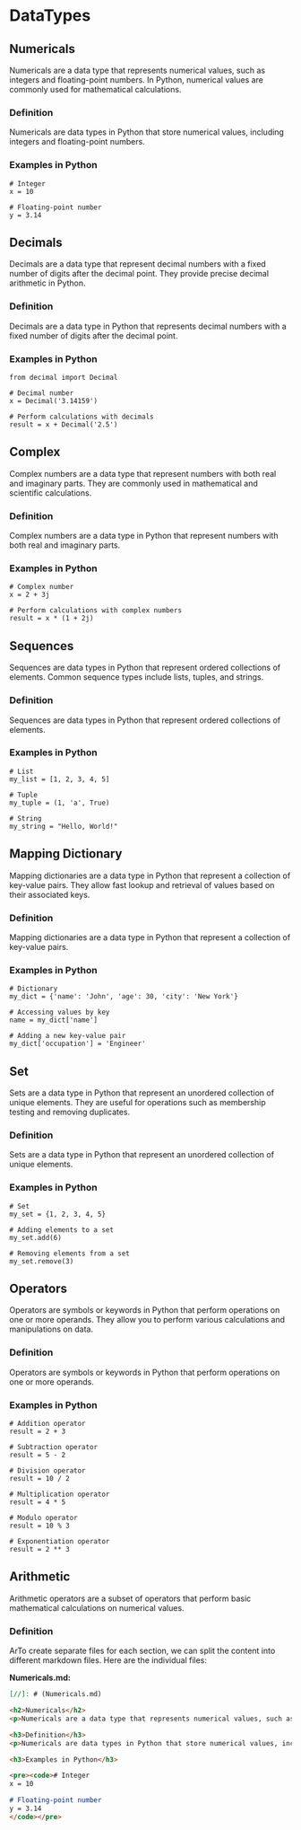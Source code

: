 [//]: # (DataTypes.md)

<h1>DataTypes</h1>

<h2>Numericals</h2>
<p>Numericals are a data type that represents numerical values, such as integers and floating-point numbers. In Python, numerical values are commonly used for mathematical calculations.</p>

<h3>Definition</h3>
<p>Numericals are data types in Python that store numerical values, including integers and floating-point numbers.</p>

<h3>Examples in Python</h3>

<pre><code># Integer
x = 10

# Floating-point number
y = 3.14
</code></pre>

<h2>Decimals</h2>
<p>Decimals are a data type that represent decimal numbers with a fixed number of digits after the decimal point. They provide precise decimal arithmetic in Python.</p>

<h3>Definition</h3>
<p>Decimals are a data type in Python that represents decimal numbers with a fixed number of digits after the decimal point.</p>

<h3>Examples in Python</h3>

<pre><code>from decimal import Decimal

# Decimal number
x = Decimal('3.14159')

# Perform calculations with decimals
result = x + Decimal('2.5')
</code></pre>

<h2>Complex</h2>
<p>Complex numbers are a data type that represent numbers with both real and imaginary parts. They are commonly used in mathematical and scientific calculations.</p>

<h3>Definition</h3>
<p>Complex numbers are a data type in Python that represent numbers with both real and imaginary parts.</p>

<h3>Examples in Python</h3>

<pre><code># Complex number
x = 2 + 3j

# Perform calculations with complex numbers
result = x * (1 + 2j)
</code></pre>

<h2>Sequences</h2>
<p>Sequences are data types in Python that represent ordered collections of elements. Common sequence types include lists, tuples, and strings.</p>

<h3>Definition</h3>
<p>Sequences are data types in Python that represent ordered collections of elements.</p>

<h3>Examples in Python</h3>

<pre><code># List
my_list = [1, 2, 3, 4, 5]

# Tuple
my_tuple = (1, 'a', True)

# String
my_string = "Hello, World!"
</code></pre>

<h2>Mapping Dictionary</h2>
<p>Mapping dictionaries are a data type in Python that represent a collection of key-value pairs. They allow fast lookup and retrieval of values based on their associated keys.</p>

<h3>Definition</h3>
<p>Mapping dictionaries are a data type in Python that represent a collection of key-value pairs.</p>

<h3>Examples in Python</h3>

<pre><code># Dictionary
my_dict = {'name': 'John', 'age': 30, 'city': 'New York'}

# Accessing values by key
name = my_dict['name']

# Adding a new key-value pair
my_dict['occupation'] = 'Engineer'
</code></pre>

<h2>Set</h2>
<p>Sets are a data type in Python that represent an unordered collection of unique elements. They are useful for operations such as membership testing and removing duplicates.</p>

<h3>Definition</h3>
<p>Sets are a data type in Python that represent an unordered collection of unique elements.</p>

<h3>Examples in Python</h3>

<pre><code># Set
my_set = {1, 2, 3, 4, 5}

# Adding elements to a set
my_set.add(6)

# Removing elements from a set
my_set.remove(3)
</code></pre>

<h2>Operators</h2>
<p>Operators are symbols or keywords in Python that perform operations on one or more operands. They allow you to perform various calculations and manipulations on data.</p>

<h3>Definition</h3>
<p>Operators are symbols or keywords in Python that perform operations on one or more operands.</p>

<h3>Examples in Python</h3>

<pre><code># Addition operator
result = 2 + 3

# Subtraction operator
result = 5 - 2

# Division operator
result = 10 / 2

# Multiplication operator
result = 4 * 5

# Modulo operator
result = 10 % 3

# Exponentiation operator
result = 2 ** 3
</code></pre>

<h2>Arithmetic</h2>
<p>Arithmetic operators are a subset of operators that perform basic mathematical calculations on numerical values.</p>

<h3>Definition</h3>
<p>ArTo create separate files for each section, we can split the content into different markdown files. Here are the individual files:

**Numericals.md:**

```markdown
[//]: # (Numericals.md)

<h2>Numericals</h2>
<p>Numericals are a data type that represents numerical values, such as integers and floating-point numbers. In Python, numerical values are commonly used for mathematical calculations.</p>

<h3>Definition</h3>
<p>Numericals are data types in Python that store numerical values, including integers and floating-point numbers.</p>

<h3>Examples in Python</h3>

<pre><code># Integer
x = 10

# Floating-point number
y = 3.14
</code></pre>